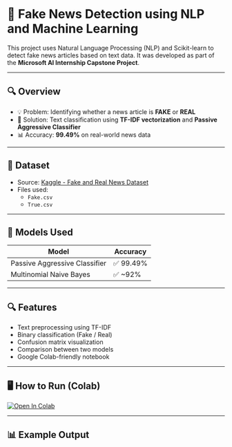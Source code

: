 # 📰 Fake News Detection using NLP and Machine Learning

This project uses Natural Language Processing (NLP) and Scikit-learn to detect fake news articles based on text data. It was developed as part of the **Microsoft AI Internship Capstone Project**.

---

## 🔍 Overview

- 💡 Problem: Identifying whether a news article is **FAKE** or **REAL**
- 🧠 Solution: Text classification using **TF-IDF vectorization** and **Passive Aggressive Classifier**
- 📊 Accuracy: **99.49%** on real-world news data

---

## 📁 Dataset

- Source: [Kaggle - Fake and Real News Dataset](https://www.kaggle.com/clmentbisaillon/fake-and-real-news-dataset)
- Files used:
  - `Fake.csv`
  - `True.csv`

---

## 🧪 Models Used

| Model | Accuracy |
|-------|----------|
| Passive Aggressive Classifier | ✅ 99.49% |
| Multinomial Naive Bayes       | ✅ ~92%   |

---

## 🔍 Features

- Text preprocessing using TF-IDF
- Binary classification (Fake / Real)
- Confusion matrix visualization
- Comparison between two models
- Google Colab-friendly notebook

---

## 🖥️ How to Run (Colab)

[![Open In Colab](https://colab.research.google.com/assets/colab-badge.svg)](https://colab.research.google.com/github/psk1994-data/fake-news-detector_project/blob/main/Fake_News_Detection_Project.ipynb)

---

## 📊 Example Output
